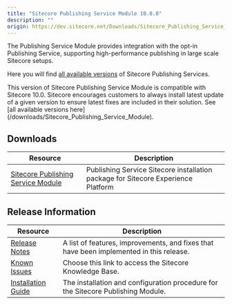 ```yaml
---
title: "Sitecore Publishing Service Module 10.0.0"
description: ""
origin: https://dev.sitecore.net/Downloads/Sitecore_Publishing_Service_Module/10x/Sitecore_Publishing_Service_Module_1000
---
```


The Publishing Service Module provides integration with the opt-in Publishing Service, supporting high-performance publishing in large scale Sitecore setups.

Here you will find [all available versions](/downloads/Sitecore_Publishing_Service) of Sitecore Publishing Services.

  <Alert variant='warning' mb={4}>
    <AlertIcon />
    This version of Sitecore Publishing Service Module is compatible with Sitecore 10.0.
  </Alert>
  
  <Alert variant='warning' mb={4}>
    <AlertIcon />
    Sitecore encourages customers to always install latest update of a given version to ensure latest fixes are included in their solution. See [all available versions here](/downloads/Sitecore_Publishing_Service_Module).
  </Alert>
  

## Downloads

 | Resource | Description |
 | --- | --- |
 | [Sitecore Publishing Service Module](https://scdp.blob.core.windows.net/downloads/Sitecore%20Publishing%20Service%20Module/10x/Sitecore%20Publishing%20Service%20Module%201000/Secure/Sitecore%20Publishing%20Module%2010.0.0.0%20rev.%20r00568.2697.zip) | Publishing Service Sitecore installation package for Sitecore Experience Platform |

## Release Information

 | Resource | Description |
 | --- | --- |
 | [Release Notes](/downloads/Sitecore_Publishing_Service_Module/10x/Sitecore_Publishing_Service_Module_1000/Release_Notes) | A list of features, improvements, and fixes that have been implemented in this release. |
 | [Known Issues](https://kb.sitecore.net/articles/431510) | Choose this link to access the Sitecore Knowledge Base. |
 | [Installation Guide](https://scdp.blob.core.windows.net/downloads/Sitecore%20Publishing%20Service%20Module/10x/Sitecore%20Publishing%20Service%20Module%201000/Secure/Publishing-Module-Installation-and-Configuration-Guide-10.0.0.pdf) | The installation and configuration procedure for the Sitecore Publishing Module. |